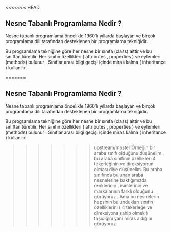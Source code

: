 <<<<<<< HEAD
## Nesne Tabanlı Programlama Nedir ?

Nesne tabanlı programlama öncelikle 1960’lı yıllarda başlayan ve    birçok programlama dili tarafından desteklenen bir programlama    tekniğidir.

Bu programlama tekniğine göre her nesne bir sınıfa (class) aittir ve    bu sınıftan türetilir. Her sınıfın özellikleri ( attributes ,    properties ) ve eylemleri  (methods) bulunur . Sınıflar arası bilgi    geçişi içinde miras kalma ( inheritance )  kullanılır.

=======
## Nesne Tabanlı Programlama Nedir ?

Nesne tabanlı programlama öncelikle 1960’lı yıllarda başlayan ve    birçok programlama dili tarafından desteklenen bir programlama    tekniğidir.

Bu programlama tekniğine göre her nesne bir sınıfa (class) aittir ve    bu sınıftan türetilir. Her sınıfın özellikleri ( attributes ,    properties ) ve eylemleri  (methods) bulunur . Sınıflar arası bilgi    geçişi içinde miras kalma ( inheritance )  kullanılır.

>>>>>>> upstream/master
Örneğin bir araba sınıfı olduğunu düşünelim , bu araba sınıfının özellikleri 4 tekerleğinin ve direksiyonun olması diye düşünelim. Bu araba sınıfında bulunan araba nesnelerine  baktığımızda renklerinin , isimlerinin ve markalarının farklı olduğunu görüyoruz . Ama bu nesnelerin hepsinin bulundukları sınıfın özelliklerini ( 4 tekerleğe ve direksiyona sahip olmak ) taşıdığını yani miras aldığını görüyoruz.